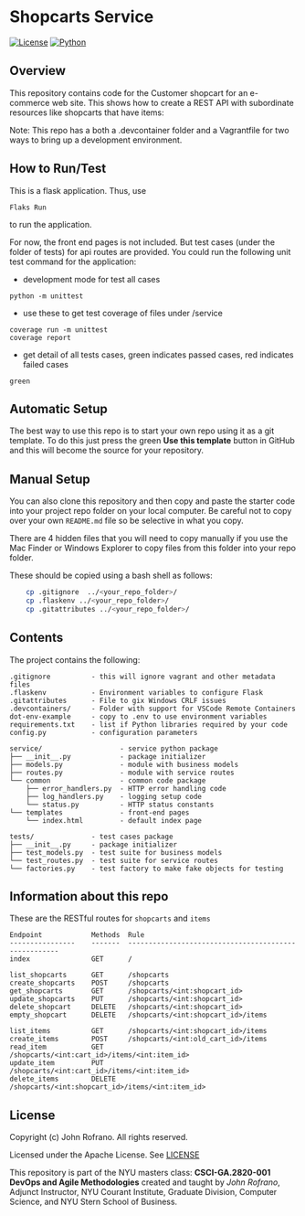 # Shopcarts Service

[![License](https://img.shields.io/badge/License-Apache_2.0-blue.svg)](https://opensource.org/licenses/Apache-2.0)
[![Python](https://img.shields.io/badge/Language-Python-blue.svg)](https://python.org/)


## Overview

This repository contains code for the Customer shopcart for an e-commerce web site. This shows how to create a REST API with subordinate resources like shopcarts that have items:

Note: This repo has a both a .devcontainer folder and a Vagrantfile for two ways to bring up a development environment.


## How to Run/Test

This is a flask application. Thus, use

```
Flaks Run
```
to run the application. 

For now, the front end pages is not included. But test cases (under the folder of tests) for api routes are provided. You could run the following unit test command for the application:

- development mode for test all cases

```
python -m unittest
```
- use these to get test coverage of files under /service
```
coverage run -m unittest
coverage report
```

- get detail of all tests cases, green indicates passed cases, red indicates failed cases
```
green
```

## Automatic Setup

The best way to use this repo is to start your own repo using it as a git template. To do this just press the green **Use this template** button in GitHub and this will become the source for your repository.

## Manual Setup

You can also clone this repository and then copy and paste the starter code into your project repo folder on your local computer. Be careful not to copy over your own `README.md` file so be selective in what you copy.

There are 4 hidden files that you will need to copy manually if you use the Mac Finder or Windows Explorer to copy files from this folder into your repo folder.

These should be copied using a bash shell as follows:

```bash
    cp .gitignore  ../<your_repo_folder>/
    cp .flaskenv ../<your_repo_folder>/
    cp .gitattributes ../<your_repo_folder>/
```

## Contents

The project contains the following:

```text
.gitignore          - this will ignore vagrant and other metadata files
.flaskenv           - Environment variables to configure Flask
.gitattributes      - File to gix Windows CRLF issues
.devcontainers/     - Folder with support for VSCode Remote Containers
dot-env-example     - copy to .env to use environment variables
requirements.txt    - list if Python libraries required by your code
config.py           - configuration parameters

service/                   - service python package
├── __init__.py            - package initializer
├── models.py              - module with business models
├── routes.py              - module with service routes
└── common                 - common code package
    ├── error_handlers.py  - HTTP error handling code
    ├── log_handlers.py    - logging setup code
    └── status.py          - HTTP status constants
└── templates              - front-end pages
    └── index.html         - default index page

tests/              - test cases package
├── __init__.py     - package initializer
├── test_models.py  - test suite for business models
└── test_routes.py  - test suite for service routes
└── factories.py    - test factory to make fake objects for testing
```

## Information about this repo
These are the RESTful routes for `shopcarts` and `items`
```
Endpoint            Methods  Rule
----------------    -------  -----------------------------------------------------
index               GET      /

list_shopcarts      GET      /shopcarts
create_shopcarts    POST     /shopcarts
get_shopcarts       GET      /shopcarts/<int:shopcart_id> 
update_shopcarts    PUT      /shopcarts/<int:shopcart_id> 
delete_shopcart     DELETE   /shopcarts/<int:shopcart_id> 
empty_shopcart      DELETE   /shopcarts/<int:shopcart_id>/items  

list_items          GET      /shopcarts/<int:shopcart_id>/items   
create_items        POST     /shopcarts/<int:old_cart_id>/items
read_item           GET      /shopcarts/<int:cart_id>/items/<int:item_id> 
update_item         PUT      /shopcarts/<int:cart_id>/items/<int:item_id>  
delete_items        DELETE   /shopcarts/<int:shopcart_id>/items/<int:item_id>

```

## License

Copyright (c) John Rofrano. All rights reserved.

Licensed under the Apache License. See [LICENSE](LICENSE)

This repository is part of the NYU masters class: **CSCI-GA.2820-001 DevOps and Agile Methodologies** created and taught by *John Rofrano*, Adjunct Instructor, NYU Courant Institute, Graduate Division, Computer Science, and NYU Stern School of Business.
